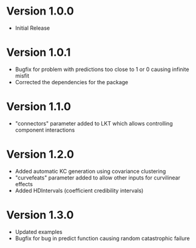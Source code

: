 # Version 1.0.0
* Initial Release
  
# Version 1.0.1
* Bugfix for problem with predictions too close to 1 or 0 causing infinite misfit
* Corrected the dependencies for the package

# Version 1.1.0
* "connectors" parameter added to LKT which allows controlling component interactions
  
# Version 1.2.0
* Added automatic KC generation using covariance clustering
* "curvefeats" parameter added to allow other inputs for curvilinear effects
* Added HDIntervals (coefficient credibility intervals)

# Version 1.3.0
* Updated examples
* Bugfix for bug in predict function causing random catastrophic failure
